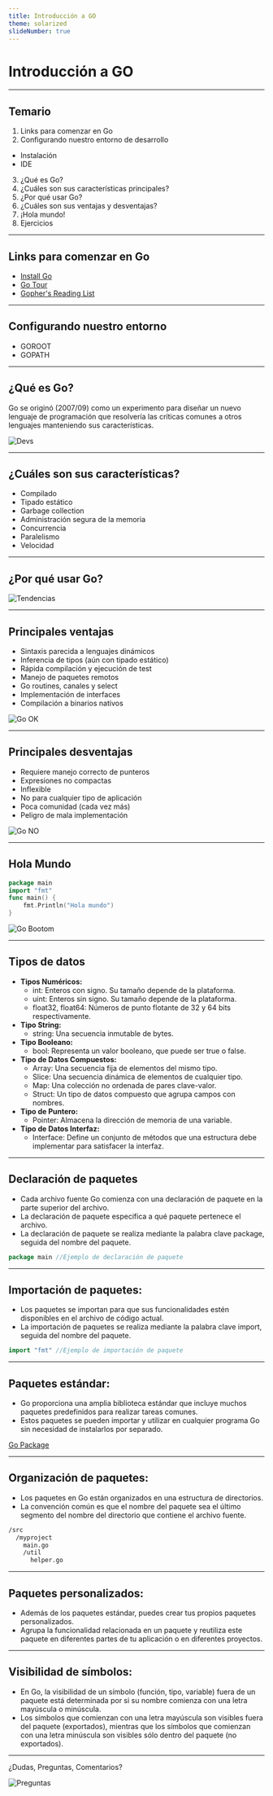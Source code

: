 ```yaml
---
title: Introducción a GO
theme: solarized
slideNumber: true
---
```


# Introducción a GO

---

## Temario

1. Links para comenzar en Go
2. Configurando nuestro entorno de desarrollo

- Instalación
- IDE

3. ¿Qué es Go?
4. ¿Cuáles son sus características principales?
5. ¿Por qué usar Go?
6. ¿Cuáles son sus ventajas y desventajas?
7. ¡Hola mundo!
8. Ejercicios

---

## Links para comenzar en Go

- [Install Go](https://goo.gl/5F5bWk)
- [Go Tour](https://goo.gl/rGzKJj)
- [Gopher's Reading List](https://goo.gl/PG5KU8)

---

## Configurando nuestro entorno

- GOROOT
- GOPATH

---

## ¿Qué es Go?

Go se originó (2007/09) como un experimento para diseñar un nuevo lenguaje de programación que resolvería las críticas comunes a otros lenguajes manteniendo sus características.

![Devs](images/go/devs.png)

---

## ¿Cuáles son sus características?

<!-- ![Go Pet](images/go/go-hat.png) -->

- Compilado
- Tipado estático
- Garbage collection
- Administración segura de la memoria
- Concurrencia
- Paralelismo
- Velocidad

---

## ¿Por qué usar Go?

![Tendencias](images/go/tendencias.png)

---

## Principales ventajas

- Sintaxis parecida a lenguajes dinámicos
- Inferencia de tipos (aún con tipado estático)
- Rápida compilación y ejecución de test
- Manejo de paquetes remotos
- Go routines, canales y select
- Implementación de interfaces
- Compilación a binarios nativos

![Go OK](images/go/ok.png)

---

## Principales desventajas

- Requiere manejo correcto de punteros
- Expresiones no compactas
- Inflexible
- No para cualquier tipo de aplicación
- Poca comunidad (cada vez más)
- Peligro de mala implementación

![Go NO](images/go/no.png)

---

## Hola Mundo

```go
package main
import "fmt"
func main() {
	fmt.Println("Hola mundo")
}
```

![Go Bootom](images/go/go_bottom.png)

---

## Tipos de datos

<!-- .slide: style="font-size: 0.65em" -->

- **Tipos Numéricos:**
  - int: Enteros con signo. Su tamaño depende de la plataforma.
  - uint: Enteros sin signo. Su tamaño depende de la plataforma.
  - float32, float64: Números de punto flotante de 32 y 64 bits respectivamente.
- **Tipo String:**
  - string: Una secuencia inmutable de bytes.
- **Tipo Booleano:**
  - bool: Representa un valor booleano, que puede ser true o false.
- **Tipo de Datos Compuestos:**
  - Array: Una secuencia fija de elementos del mismo tipo.
  - Slice: Una secuencia dinámica de elementos de cualquier tipo.
  - Map: Una colección no ordenada de pares clave-valor.
  - Struct: Un tipo de datos compuesto que agrupa campos con nombres.
- **Tipo de Puntero:**
  - Pointer: Almacena la dirección de memoria de una variable.
- **Tipo de Datos Interfaz:**
  - Interface: Define un conjunto de métodos que una estructura debe implementar para satisfacer la interfaz.

---

## Declaración de paquetes

- Cada archivo fuente Go comienza con una declaración de paquete en la parte superior del archivo.
- La declaración de paquete especifica a qué paquete pertenece el archivo.
- La declaración de paquete se realiza mediante la palabra clave package, seguida del nombre del paquete.

```go
package main //Ejemplo de declaración de paquete
```

---

## Importación de paquetes:

- Los paquetes se importan para que sus funcionalidades estén disponibles en el archivo de código actual.
- La importación de paquetes se realiza mediante la palabra clave import, seguida del nombre del paquete.

```go
import "fmt" //Ejemplo de importación de paquete
```

---

## Paquetes estándar:

- Go proporciona una amplia biblioteca estándar que incluye muchos paquetes predefinidos para realizar tareas comunes.
- Estos paquetes se pueden importar y utilizar en cualquier programa Go sin necesidad de instalarlos por separado.

[Go Package](https://pkg.go.dev/)

---

## Organización de paquetes:

- Los paquetes en Go están organizados en una estructura de directorios.
- La convención común es que el nombre del paquete sea el último segmento del nombre del directorio que contiene el archivo fuente.

```bash
/src
  /myproject
    main.go
    /util
      helper.go
```

---

## Paquetes personalizados:

- Además de los paquetes estándar, puedes crear tus propios paquetes personalizados.
- Agrupa la funcionalidad relacionada en un paquete y reutiliza este paquete en diferentes partes de tu aplicación o en diferentes proyectos.

---

## Visibilidad de símbolos:

- En Go, la visibilidad de un símbolo (función, tipo, variable) fuera de un paquete está determinada por si su nombre comienza con una letra mayúscula o minúscula.
- Los símbolos que comienzan con una letra mayúscula son visibles fuera del paquete (exportados), mientras que los símbolos que comienzan con una letra minúscula son visibles sólo dentro del paquete (no exportados).

---

¿Dudas, Preguntas, Comentarios?

![Preguntas](images/pregunta.gif)
